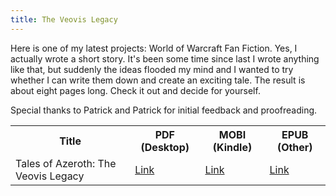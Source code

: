 ```yaml
---
title: The Veovis Legacy
---
```


<script lang="ts">
  import {siteLink} from "$lib/constants";
</script>

Here is one of my latest projects: World of Warcraft Fan Fiction. Yes, I actually wrote a short story. It's been some time since last I wrote anything like that, but suddenly the ideas flooded my mind and I wanted to try whether I can write them down and create an exciting tale. The result is about eight pages long. Check it out and decide for yourself.

Special thanks to Patrick and Patrick for initial feedback and proofreading.

<table class="table table-meu">
  <tbody>
    <tr>
      <th class="text-center">
        Title
      </th>
      <th class="text-center">
        PDF (Desktop)
      </th>
      <th class="text-center">
        MOBI (Kindle)
      </th>
      <th class="text-center">
        EPUB (Other)
      </th>
    </tr>
    <tr>
      <td>
        Tales of Azeroth: The Veovis Legacy
      </td>
      <td>
        <a href="{siteLink}/dl/TheVeovisLegacy.pdf">Link</a>
      </td>
      <td>
        <a href="{siteLink}/dl/TheVeovisLegacy.mobi">Link</a>
      </td>
      <td>
        <a href="{siteLink}/dl/TheVeovisLegacy.epub">Link</a>
      </td>
    </tr>
  </tbody>
</table>

